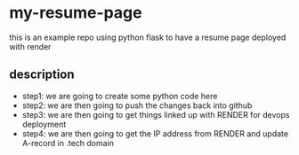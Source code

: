 # my-resume-page
this is an example repo using python flask to have a resume page deployed with render 

## description 
- step1: we are going to create some python code here 
- step2: we are then going to push the changes back into github 
- step3: we are then going to get things linked up with RENDER for devops deployment 
- step4: we are then going to get the IP address from RENDER and update A-record in .tech domain 